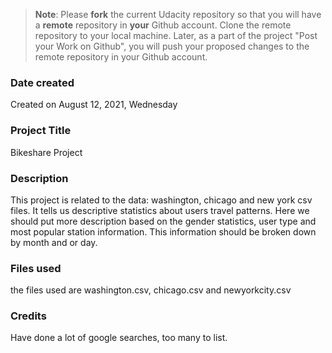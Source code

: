 >**Note**: Please **fork** the current Udacity repository so that you will have a **remote** repository in **your** Github account. Clone the remote repository to your local machine. Later, as a part of the project "Post your Work on Github", you will push your proposed changes to the remote repository in your Github account.

### Date created
Created on August 12, 2021, Wednesday

### Project Title
Bikeshare Project

### Description
This project is related to the data: washington, chicago and new york csv files. It tells us descriptive statistics about users travel patterns. Here we should put more description based on the gender statistics, user type and most popular station information.  This information should be broken down by month and or day.  

### Files used
the files used are washington.csv, chicago.csv and newyorkcity.csv

### Credits
Have done a lot of google searches, too many to list.
